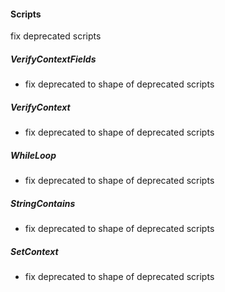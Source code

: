
#### Scripts
fix deprecated scripts
##### VerifyContextFields
- fix deprecated to shape of deprecated scripts
##### VerifyContext
- fix deprecated to shape of deprecated scripts
##### WhileLoop
- fix deprecated to shape of deprecated scripts
##### StringContains
- fix deprecated to shape of deprecated scripts
##### SetContext
- fix deprecated to shape of deprecated scripts
